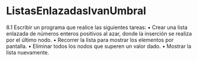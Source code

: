 # ListasEnlazadasIvanUmbral
8.1 Escribir un programa que realice las siguientes tareas: • Crear una lista enlazada de números enteros positivos al azar, donde la inserción se realiza por el último nodo. • Recorrer la lista para mostrar los elementos por pantalla. • Eliminar todos los nodos que superen un valor dado. • Mostrar la lista nuevamente.
